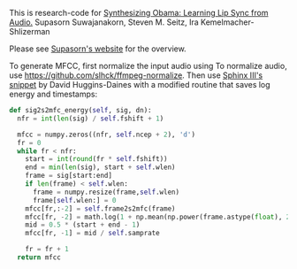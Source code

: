This is research-code for 
[Synthesizing Obama: Learning Lip Sync from Audio.](grail.cs.washington.edu/projects/AudioToObama/)
Supasorn Suwajanakorn, Steven M. Seitz, Ira Kemelmacher-Shlizerman

Please see [Supasorn's website](http://homes.cs.washington.edu/~supasorn/?page=code) for the overview.

To generate MFCC, first normalize the input audio using To normalize audio, use https://github.com/slhck/ffmpeg-normalize. Then use [Sphinx III's snippet](http://www.cs.cmu.edu/~dhuggins/Projects/pyphone/sphinx/mfcc.py) by David Huggins-Daines with a modified routine that saves log energy and timestamps:

```python
def sig2s2mfc_energy(self, sig, dn):
  nfr = int(len(sig) / self.fshift + 1)

  mfcc = numpy.zeros((nfr, self.ncep + 2), 'd')
  fr = 0
  while fr < nfr:
    start = int(round(fr * self.fshift))
    end = min(len(sig), start + self.wlen)
    frame = sig[start:end]
    if len(frame) < self.wlen:
      frame = numpy.resize(frame,self.wlen)
      frame[self.wlen:] = 0
    mfcc[fr,:-2] = self.frame2s2mfc(frame)
    mfcc[fr, -2] = math.log(1 + np.mean(np.power(frame.astype(float), 2)))
    mid = 0.5 * (start + end - 1)
    mfcc[fr, -1] = mid / self.samprate

    fr = fr + 1
  return mfcc
```

